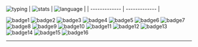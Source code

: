![typing]
| ![stats] | ![language] |
| ------------- | ------------- |

![badge1] ![badge2] ![badge3] ![badge4] ![badge5] ![badge6]
![badge7] ![badge8] ![badge9] ![badge10] ![badge11] ![badge12] ![badge13]
![badge14] ![badge15] ![badge16]

---

[stats]: https://github-readme-stats.vercel.app/api?username=muhfalihr&show_icons=true&theme=tokyonight
[language]: https://github-readme-stats.vercel.app/api/top-langs/?username=muhfalihr&layout=donut&theme=tokyonight
[typing]: https://readme-typing-svg.herokuapp.com?font=Noto+Serif+Japanese&weight=700&pause=1000&color=1DA2F7&multiline=true&random=false&width=435&lines=%E7%A7%81+muhfalihr++%E6%B4%BE%E8%90%8E%E5%AF%B8++%CD%9C%E2%96%AD%E2%96%AD%CE%B9%E2%95%90%E2%95%90%E2%95%90%E2%95%90%E2%95%90%E2%95%90%E2%95%90%EF%BA%A4+
[badge1]: https://img.shields.io/badge/HTML5-E34F26?style=for-the-badge&logo=html5&logoColor=white
[badge2]: https://img.shields.io/badge/CSS3-1572B6?style=for-the-badge&logo=css3&logoColor=white
[badge3]: https://img.shields.io/badge/JavaScript-323330?style=for-the-badge&logo=javascript&logoColor=F7DF1E
[badge4]: https://img.shields.io/badge/Python-FFD43B?style=for-the-badge&logo=python&logoColor=blue
[badge5]: https://img.shields.io/badge/pypi-3775A9?style=for-the-badge&logo=pypi&logoColor=white
[badge6]: https://img.shields.io/badge/json-5E5C5C?style=for-the-badge&logo=json&logoColor=white
[badge11]: https://img.shields.io/badge/Kibana-005571?style=for-the-badge&logo=Kibana&logoColor=white
[badge7]: https://img.shields.io/badge/Apache_Kafka-231F20?style=for-the-badge&logo=apache-kafka&logoColor=white
[badge14]: https://img.shields.io/badge/ngrok-140648?style=for-the-badge&logo=Ngrok&logoColor=white
[badge16]: https://img.shields.io/badge/Ubuntu-E95420?style=for-the-badge&logo=ubuntu&logoColor=white
[badge12]: https://img.shields.io/badge/GitHub-100000?style=for-the-badge&logo=github&logoColor=white
[badge13]: https://img.shields.io/badge/GIT-E44C30?style=for-the-badge&logo=git&logoColor=white
[badge15]: https://img.shields.io/badge/asus%20laptop-000000?style=for-the-badge&logo=asus&logoColor=white
[badge8]: https://img.shields.io/badge/Elastic_Search-005571?style=for-the-badge&logo=elasticsearch&logoColor=white
[badge9]: https://img.shields.io/badge/Flask-000000?style=for-the-badge&logo=flask&logoColor=white
[badge10]: https://img.shields.io/badge/Swagger-85EA2D?style=for-the-badge&logo=Swagger&logoColor=white
